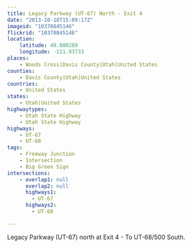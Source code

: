 ```yaml
---
title: Legacy Parkway (UT-67) North - Exit 4
date: "2013-10-18T15:09:17Z"
imageid: "10370845146"
flickrid: "10370845146"
location:
    latitude: 40.880209
    longitude: -111.93733
places:
    - Woods Cross|Davis County|Utah|United States
counties:
    - Davis County|Utah|United States
countries:
    - United States
states:
    - Utah|United States
highwaytypes:
    - Utah State Highway
    - Utah State Highway
highways:
    - UT-67
    - UT-68
tags:
    - Freeway Junction
    - Intersection
    - Big Green Sign
intersections:
    - overlap1: null
      overlap2: null
      highways1:
        - UT-67
      highways2:
        - UT-68

---
```

Legacy Parkway (UT-67) north at Exit 4 - To UT-68/500 South.
